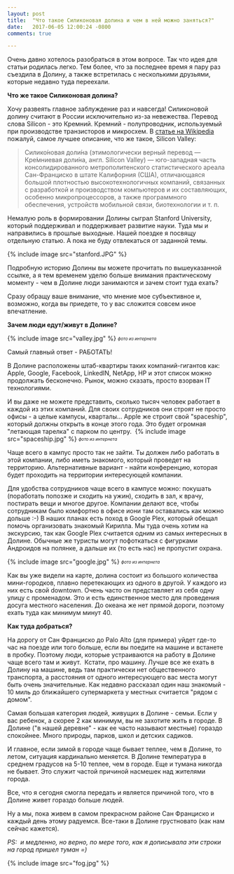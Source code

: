 ```yaml
---
layout: post
title:  "Что такое Силиконовая долина и чем в ней можно заняться?"
date:   2017-06-05 12:00:24 -0800
comments: true

---
```


Очень давно хотелось разобраться в этом вопросе. Так что идея для статьи родилась легко. Тем более, что за последнее время я пару раз  съездила в Долину, а также встретилась с несколькими друзьями, которые недавно туда переехали. 
<!--separate-->

**Что же такое Силиконовая долина?**

Хочу развеять главное заблуждение раз и навсегда! Силиконовой долину считают в России исключительно из-за невежества. Перевод слова Silicon - это Кремний. Кремний - полупроводник, используемый при производстве транзисторов и микросхем. В <a href="https://ru.wikipedia.org/wiki/%D0%A1%D0%B8%D0%BB%D0%B8%D0%BA%D0%BE%D0%BD%D0%BE%D0%B2%D0%B0%D1%8F_%D0%B4%D0%BE%D0%BB%D0%B8%D0%BD%D0%B0" target="_blank">статье на Wikipedia</a> пожалуй, самое лучшее описание, что же такое, Silicon Valley:


>Силико́новая доли́на (этимологически верный перевод — Кре́мниевая доли́на, англ. Silicon Valley) — юго-западная часть консолидированного метрополитенского статистического ареала Сан-Франциско в штате Калифорния (США), отличающаяся большой плотностью высокотехнологичных компаний, связанных с разработкой и производством компьютеров и их составляющих, особенно микропроцессоров, а также программного обеспечения, устройств мобильной связи, биотехнологии и т. п.

Немалую роль в формировании Долины сыграл Stanford University, который поддерживал и поддерживает развитие науки. Туда мы и направились в прошлые выходные. Нашей поездке я посвящу отдельную статью. А пока не буду отвлекаться от заданной темы.

{% include image src="stanford.JPG" %}

Подробную историю Долины вы можете прочитать по вышеуказанной ссылке, а я тем временем уделю больше внимания практическому моменту - чем в Долине люди занимаются и зачем стоит туда ехать?

Сразу обращу ваше внимание, что мнение мое субъективное и, возможно, когда вы приедете, то у вас сложится совсем иное впечатление. 

**Зачем люди едут/живут в Долине?**

{% include image src="valley.jpg" %}
<sub> <sup>*фото из интернета*

Самый главный ответ - РАБОТАТЬ! 

В Долине расположены штаб-квартиры таких компаний-гигантов как: Apple, Google, Facebook, LinkedIN, NetApp, HP и этот список можно продолжать бесконечно. Рынок, можно сказать, просто взорван IT технологиями. 

И вы даже не можете представить, сколько тысяч человек работает в каждой из этих компаний. Для своих сотрудников они строят не просто офисы - а целые кампусы, кварталы... Apple же строит свой "spaceship", который должны открыть в конце этого года. Это будет огромная "летающая тарелка" с парком по центру. 
{% include image src="spaceship.jpg" %}
<sub> <sup>*фото из интернета*

Чаще всего в кампус просто так не зайти. Ты должен либо работать в этой компании, либо иметь знакомого, который проведет на территорию. Альтернативные вариант - найти конференцию, которая будет проходить на территории интересующей компании. 

Для удобства сотрудников чаще всего в кампусе можно: покушать (поработать попозже и сходить на ужин), сходить в зал, к врачу, постирать вещи и многое другое. Компании делают все, чтобы сотрудникам было комфортно в офисе иони там оставались как можно дольше :-)
В наших планах есть поход в Google Plex, который обещал помочь организовать знакомый Кирилла. Мы туда очень хотим на экскурсию, так как Google Plex считается одним из самых интересных в Долине. Обычные же туристы могут пофоткаться с фигурками Андроидов на полянке, а дальше их (то есть нас) не пропустит охрана.

{% include image src="google.jpg" %}
<sub> <sup>*фото из интернета*

Как вы уже видели на карте, долина состоит из большого количества мини-городков, плавно перетекающих из одного в другой. У каждого из них есть свой downtown. Очень часто он представляет из себя одну улицу с променадом. Это и есть единственное место для проведения досуга местного населения. До океана же нет прямой дороги, поэтому ехать туда как минимум минут 40.

**Как туда добраться?**

На дорогу от Сан Франциско до Palo Alto (для примера) уйдет где-то час на поезде или того больше, если вы поедите на машине и встанете в пробку. Поэтому люди, которые устраиваются на работу в Долине чаще всего там и живут. 
Кстати, про машину. Лучше все же ехать в Долину на машине, ведь там практически нет общественного транспорта, а расстояния от одного интересующего вас места могут быть очень значительные. Как недавно рассказал один наш знакомый - 10 миль до ближайшего супермаркета у местных считается "рядом с домом".

Самая большая категория людей, живущих в Долине - семьи. Если у вас ребенок, а скорее 2 как минимум, вы не захотите жить в городе. В Долине ("в нашей деревне" - как ее часто называют местные) гораздо спокойнее. Много природы, парков, школ и детских садиков. 

И главное, если зимой в городе чаще бывает теплее, чем в Долине, то летом, ситуация кардинально меняется. В Долине температура в среднем градусов на 5-10 теплее, чем в городе. Еще и тумана никогда не бывает. Это служит частой причиной насмешек над жителями города.

Все, что я сегодня смогла передать и является причиной того, что в Долине живет гораздо больше людей. 


Ну а мы, пока живем в самом прекрасном районе Сан Франциско и каждый день этому радуемся. Все-таки в Долине грустновато (как нам сейчас кажется). 

*PS:  и медленно, но верно, по мере того, как я дописывала эти строки на город пришел туман =)*

{% include image src="fog.jpg" %}










